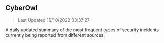 ## CyberOwl 
> Last Updated 16/10/2022 03:37:27 


A daily updated summary of the most frequent types of security incidents currently being reported from different sources.

